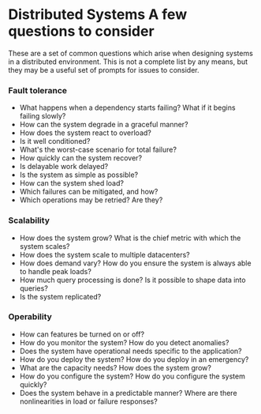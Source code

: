 # Distributed Systems A few questions to consider

These are a set of common questions which arise when designing systems in a distributed environment. This is not a complete list by any 
means, but they may be a useful set of prompts for issues to consider.

### Fault tolerance
  - What happens when a dependency starts failing? What if it begins failing slowly?
  - How can the system degrade in a graceful manner?
  - How does the system react to overload?
  - Is it well conditioned?
  - What's the worst-case scenario for total failure?
  - How quickly can the system recover?
  - Is delayable work delayed?
  - Is the system as simple as possible?
  - How can the system shed load?
  - Which failures can be mitigated, and how?
  - Which operations may be retried? Are they?

### Scalability
  - How does the system grow? What is the chief metric with which the system scales?
  - How does the system scale to multiple datacenters?
  - How does demand vary? How do you ensure the system is always able to handle peak loads?
  - How much query processing is done? Is it possible to shape data into queries?
  - Is the system replicated?

### Operability
  - How can features be turned on or off?
  - How do you monitor the system? How do you detect anomalies?
  - Does the system have operational needs specific to the application?
  - How do you deploy the system? How do you deploy in an emergency?
  - What are the capacity needs? How does the system grow?
  - How do you configure the system? How do you configure the system quickly?
  - Does the system behave in a predictable manner? Where are there nonlinearities in load or failure responses?
